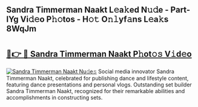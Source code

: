 ## Sandra Timmerman Naakt L𝚎a𝚔ed N𝚞𝚍e - Part-lYg Vi𝚍𝚎o P𝚑𝚘tos - H𝚘𝚝 O𝚗𝚕yf𝚊ns L𝚎a𝚔s 8WqJm

# <h2><a href="http://kfdqo5j.oniu.top/?m=Sandra+Timmerman+Naakt">🔗👉 🔴 Sandra Timmerman Naakt P𝚑ot𝚘𝚜 V𝚒d𝚎o</a></h2>

[![Sandra Timmerman Naakt Nu𝚍e𝚜](https://i.imgur.com/0qMVB7G.gif)](http://kfdqo5j.oniu.top/?m=Sandra+Timmerman+Naakt)
Social media innovator Sandra Timmerman Naakt, celebrated for publishing dance and lifestyle content, featuring dance presentations and personal vlogs. Outstanding set builder Sandra Timmerman Naakt, recognized for their remarkable abilities and accomplishments in constructing sets.  
